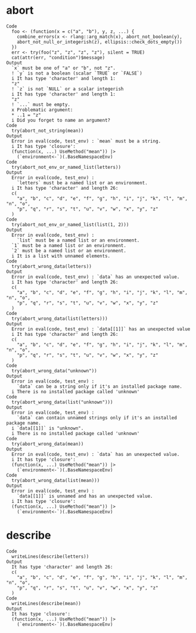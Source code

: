 # abort

    Code
      foo <- (function(x = c("a", "b"), y, z, ...) {
        combine_errors(x <- rlang::arg_match(x), abort_not_boolean(y),
        abort_not_null_or_integerish(z), ellipsis::check_dots_empty())
      })
      err <- try(foo("z", "z", "z", "z"), silent = TRUE)
      cat(attr(err, "condition")$message)
    Output
      `x` must be one of "a" or "b", not "z".
      ! `y` is not a boolean (scalar `TRUE` or `FALSE`)
      i It has type 'character' and length 1:
      "z"
      ! `z` is not `NULL` or a scalar integerish 
      i It has type 'character' and length 1:
      "z"
      ! `...` must be empty.
      x Problematic argument:
      * ..1 = "z"
      i Did you forget to name an argument?
    Code
      try(abort_not_string(mean))
    Output
      Error in eval(code, test_env) : `mean` must be a string.
      i It has type 'closure':
      (function(x, ...) UseMethod("mean")) |>
        (`environment<-`)(.BaseNamespaceEnv)
    Code
      try(abort_not_env_or_named_list(letters))
    Output
      Error in eval(code, test_env) : 
        `letters` must be a named list or an environment.
      i It has type 'character' and length 26:
      c(
        "a", "b", "c", "d", "e", "f", "g", "h", "i", "j", "k", "l", "m", "n", "o",
        "p", "q", "r", "s", "t", "u", "v", "w", "x", "y", "z"
      )
    Code
      try(abort_not_env_or_named_list(list(1, 2)))
    Output
      Error in eval(code, test_env) : 
        `list` must be a named list or an environment.
      `1` must be a named list or an environment.
      `2` must be a named list or an environment.
      i It is a list with unnamed elements.
    Code
      try(abort_wrong_data(letters))
    Output
      Error in eval(code, test_env) : `data` has an unexpected value.
      i It has type 'character' and length 26:
      c(
        "a", "b", "c", "d", "e", "f", "g", "h", "i", "j", "k", "l", "m", "n", "o",
        "p", "q", "r", "s", "t", "u", "v", "w", "x", "y", "z"
      )
    Code
      try(abort_wrong_data(list(letters)))
    Output
      Error in eval(code, test_env) : `data[[1]]` has an unexpected value
      i It has type 'character' and length 26:
      c(
        "a", "b", "c", "d", "e", "f", "g", "h", "i", "j", "k", "l", "m", "n", "o",
        "p", "q", "r", "s", "t", "u", "v", "w", "x", "y", "z"
      )
    Code
      try(abort_wrong_data("unknown"))
    Output
      Error in eval(code, test_env) : 
        `data` can be a string only if it's an installed package name.
      i There is no installed package called 'unknown'
    Code
      try(abort_wrong_data(list("unknown")))
    Output
      Error in eval(code, test_env) : 
        `data` can contain unnamed strings only if it's an installed package name.
      i `data[[1]]` is "unknown".
      i There is no installed package called 'unknown'
    Code
      try(abort_wrong_data(mean))
    Output
      Error in eval(code, test_env) : `data` has an unexpected value.
      i It has type 'closure':
      (function(x, ...) UseMethod("mean")) |>
        (`environment<-`)(.BaseNamespaceEnv)
    Code
      try(abort_wrong_data(list(mean)))
    Output
      Error in eval(code, test_env) : 
        `data[[1]]` is unnamed and has an unexpected value.
      i It has type 'closure':
      (function(x, ...) UseMethod("mean")) |>
        (`environment<-`)(.BaseNamespaceEnv)

# describe

    Code
      writeLines(describe(letters))
    Output
      It has type 'character' and length 26:
      c(
        "a", "b", "c", "d", "e", "f", "g", "h", "i", "j", "k", "l", "m", "n", "o",
        "p", "q", "r", "s", "t", "u", "v", "w", "x", "y", "z"
      )
    Code
      writeLines(describe(mean))
    Output
      It has type 'closure':
      (function(x, ...) UseMethod("mean")) |>
        (`environment<-`)(.BaseNamespaceEnv)

